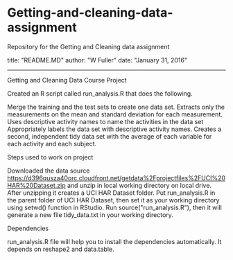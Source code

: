 # Getting-and-cleaning-data-assignment
Repository for the Getting and Cleaning data assignment

title: "README.MD"
author: "W Fuller"
date: "January 31, 2016"

---
Getting and Cleaning Data
Course Project

Created an R script called run_analysis.R that does the following.

Merge the training and the test sets to create one data set.
Extracts only the measurements on the mean and standard deviation for each measurement.
Uses descriptive activity names to name the activities in the data set
Appropriately labels the data set with descriptive activity names.
Creates a second, independent tidy data set with the average of each variable for each activity and each subject.

Steps used to work on project

Downloaded the data source https://d396qusza40orc.cloudfront.net/getdata%2Fprojectfiles%2FUCI%20HAR%20Dataset.zip and unzip in local working directory on local drive. After unzipping it creates a UCI HAR Dataset folder.
Put run_analysis.R in the parent folder of UCI HAR Dataset, then set it as your working directory using setwd() function in RStudio.
Run source("run_analysis.R"), then it will generate a new file tidy_data.txt in your working directory.

Dependencies

run_analysis.R file will help you to install the dependencies automatically. It depends on reshape2 and data.table.
